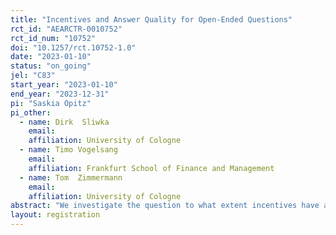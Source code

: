 ```yaml
---
title: "Incentives and Answer Quality for Open-Ended Questions"
rct_id: "AEARCTR-0010752"
rct_id_num: "10752"
doi: "10.1257/rct.10752-1.0"
date: "2023-01-10"
status: "on_going"
jel: "C83"
start_year: "2023-01-10"
end_year: "2023-12-31"
pi: "Saskia Opitz"
pi_other:
  - name: Dirk  Sliwka
    email: 
    affiliation: University of Cologne
  - name: Timo Vogelsang
    email: 
    affiliation: Frankfurt School of Finance and Management
  - name: Tom  Zimmermann
    email: 
    affiliation: University of Cologne
abstract: "We investigate the question to what extent incentives have an impact on the quality of answers to open-ended survey questions. To this end, we conduct an online survey study on Prolific asking participants open-ended questions as well as using items from established scales. Moreover, we investigate whether giving participants an additional incentive to provide high-quality answers, i.e., informing them that we will hire some of the participants again for a well-paid task depending on the quality of their answers, can increase the answer quality for open-ended questions. To do so, we randomly provide half of the participants with this additional incentive."
layout: registration
---
```


